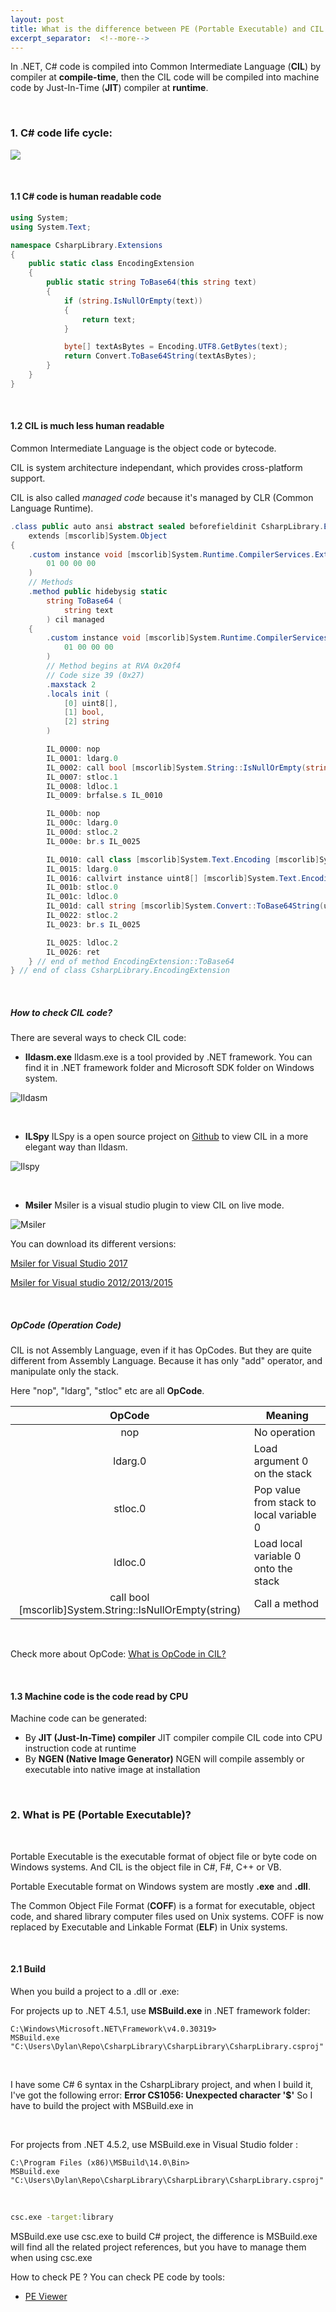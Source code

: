 ```yaml
---
layout: post
title: What is the difference between PE (Portable Executable) and CIL (Common Intermediate Language)?
excerpt_separator:  <!--more-->
---
```


In .NET, C# code is compiled into Common Intermediate Language (**CIL**) by compiler at **compile-time**, then the CIL code will be compiled into machine code by Just-In-Time (**JIT**) compiler at **runtime**.

<!--more-->

<br/>

### 1. C# code life cycle: ###

![](./../../../assets/images/PE_CIL/code_lifecycle.png)

<br/>

#### 1.1 C# code is human readable code ####

```csharp
using System;
using System.Text;

namespace CsharpLibrary.Extensions
{
    public static class EncodingExtension
    {
        public static string ToBase64(this string text)
        {
            if (string.IsNullOrEmpty(text))
            {
                return text;
            }

            byte[] textAsBytes = Encoding.UTF8.GetBytes(text);
            return Convert.ToBase64String(textAsBytes);
        }
    }
}
```

<br/>

#### 1.2 CIL is much less human readable ####

Common Intermediate Language is the object code or bytecode.

CIL is system architecture independant, which provides cross-platform support.

CIL is also called *managed code* because it's managed by CLR (Common Language Runtime).

```csharp
.class public auto ansi abstract sealed beforefieldinit CsharpLibrary.EncodingExtension
	extends [mscorlib]System.Object
{
	.custom instance void [mscorlib]System.Runtime.CompilerServices.ExtensionAttribute::.ctor() = (
		01 00 00 00
	)
	// Methods
	.method public hidebysig static 
		string ToBase64 (
			string text
		) cil managed 
	{
		.custom instance void [mscorlib]System.Runtime.CompilerServices.ExtensionAttribute::.ctor() = (
			01 00 00 00
		)
		// Method begins at RVA 0x20f4
		// Code size 39 (0x27)
		.maxstack 2
		.locals init (
			[0] uint8[],
			[1] bool,
			[2] string
		)

		IL_0000: nop
		IL_0001: ldarg.0
		IL_0002: call bool [mscorlib]System.String::IsNullOrEmpty(string)
		IL_0007: stloc.1
		IL_0008: ldloc.1
		IL_0009: brfalse.s IL_0010

		IL_000b: nop
		IL_000c: ldarg.0
		IL_000d: stloc.2
		IL_000e: br.s IL_0025

		IL_0010: call class [mscorlib]System.Text.Encoding [mscorlib]System.Text.Encoding::get_UTF8()
		IL_0015: ldarg.0
		IL_0016: callvirt instance uint8[] [mscorlib]System.Text.Encoding::GetBytes(string)
		IL_001b: stloc.0
		IL_001c: ldloc.0
		IL_001d: call string [mscorlib]System.Convert::ToBase64String(uint8[])
		IL_0022: stloc.2
		IL_0023: br.s IL_0025

		IL_0025: ldloc.2
		IL_0026: ret
	} // end of method EncodingExtension::ToBase64
} // end of class CsharpLibrary.EncodingExtension
```

<br/>

##### How to check CIL code? #####

There are several ways to check CIL code:

*  <b>Ildasm.exe</b>
Ildasm.exe is a tool provided by .NET framework. You can find it in .NET framework folder and Microsoft SDK folder on Windows system.

![Ildasm](./../../../assets/images/PE_CIL/Ildasm.PNG)

<br />

*  <b>ILSpy</b>
ILSpy is a open source project on [Github](https://github.com/icsharpcode/ILSpy) to view CIL in a more elegant way than Ildasm.

![Ilspy](./../../../assets/images/PE_CIL/Ilspy.PNG)

<br />

* <b>Msiler</b>
Msiler is a visual studio plugin to view CIL on live mode.

![Msiler](./../../../assets/images/PE_CIL/Msiler.png)

You can download its different versions:

[Msiler for Visual Studio 2017](https://marketplace.visualstudio.com/items?itemName=segrived.msiler2017)

[Msiler for Visual studio 2012/2013/2015](https://marketplace.visualstudio.com/items?itemName=segrived.Msiler)

<br />

##### OpCode (Operation Code) #####

CIL is not Assembly Language, even if it has OpCodes. But they are quite different from Assembly Language. Because it has only "add" operator, and manipulate only the stack.


Here "nop", "ldarg", "stloc" etc are all **OpCode**.


| OpCode | Meaning |
| :---: | --- |
| nop | No operation |
| ldarg.0 | Load argument 0 on the stack |
| stloc.0 | Pop value from stack to local variable 0 |
| ldloc.0 | Load local variable 0 onto the stack |
| call bool [mscorlib]System.String::IsNullOrEmpty(string) | Call a method |

<br/>

Check more about OpCode: [What is OpCode in CIL?](./2010-12-03-What-is-Operation-Code-in-CIL.md)

<br/>

#### 1.3 Machine code is the code read by CPU ####


Machine code can be generated:
* By <b>JIT (Just-In-Time) compiler</b>
JIT compiler compile CIL code into CPU instruction code at runtime
* By <b>NGEN (Native Image Generator)</b>
NGEN will compile assembly or executable into native image at installation

<br/>

### 2. What is PE (Portable Executable)? ###

<br />

Portable Executable is the executable format of object file or byte code on Windows systems. And CIL is the object file in C#, F#, C++ or VB.

Portable Executable format on Windows system are mostly <b>.exe</B> and <b>.dll</b>.

The Common Object File Format (<b>COFF</b>) is a format for executable, object code, and shared library computer files used on Unix systems. COFF is now replaced by Executable and Linkable Format (<b>ELF</b>) in Unix systems.

<br/>

#### 2.1 Build ####

When you build a project to a .dll or .exe:

For projects up to .NET 4.5.1, use <b>MSBuild.exe</b> in .NET framework folder:

```
C:\Windows\Microsoft.NET\Framework\v4.0.30319>
MSBuild.exe "C:\Users\Dylan\Repo\CsharpLibrary\CsharpLibrary\CsharpLibrary.csproj"
```

<br />

I have some C# 6 syntax in the CsharpLibrary project, and when I build it, I've got the following error:
<b>Error CS1056: Unexpected character '$'</b>
So I have to build the project with MSBuild.exe in 

<br />

For projects from .NET 4.5.2, use MSBuild.exe in Visual Studio folder :
```
C:\Program Files (x86)\MSBuild\14.0\Bin>
MSBuild.exe "C:\Users\Dylan\Repo\CsharpLibrary\CsharpLibrary\CsharpLibrary.csproj"
```

<br />

```cmd
csc.exe -target:library
```

MSBuild.exe use csc.exe to build C# project, the difference is MSBuild.exe will find all the related project references, but you have to manage them when using csc.exe


How to check PE ?
You can check PE code by tools:
* [PE Viewer](https://github.com/YajS/NikPEViewer)

